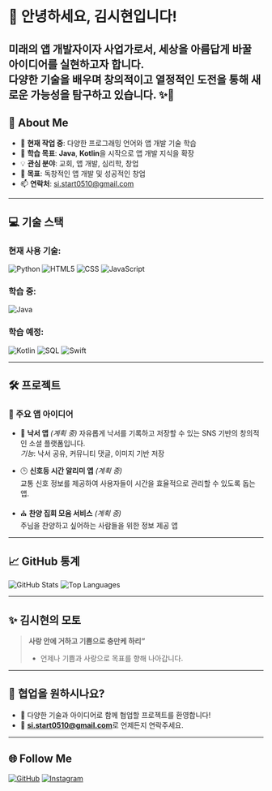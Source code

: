 # 👋 안녕하세요, 김시현입니다!

미래의 앱 개발자이자 사업가로서, 세상을 아름답게 바꿀 아이디어를 실현하고자 합니다.  
다양한 기술을 배우며 창의적이고 열정적인 도전을 통해 새로운 가능성을 탐구하고 있습니다. ✨🚀
---

## 🌟 About Me

- 🔭 **현재 작업 중**: 다양한 프로그래밍 언어와 앱 개발 기술 학습  
- 🌱 **학습 목표**: **Java**, **Kotlin**을 시작으로 앱 개발 지식을 확장  
- 💡 **관심 분야**: 교회, 앱 개발, 심리학, 창업  
- 🎯 **목표**: 독창적인 앱 개발 및 성공적인 창업  
- 📫 **연락처**: si.start0510@gmail.com


---

## 💻 기술 스택

### 현재 사용 기술:
![Python](https://img.shields.io/badge/Python-3776AB?style=for-the-badge&logo=python&logoColor=white)
![HTML5](https://img.shields.io/badge/HTML5-E34F26?style=for-the-badge&logo=html5&logoColor=white)
![CSS](https://img.shields.io/badge/CSS3-1572B6?style=for-the-badge&logo=css3&logoColor=white)
![JavaScript](https://img.shields.io/badge/JavaScript-F7DF1E?style=for-the-badge&logo=javascript&logoColor=black)

### 학습 중:
![Java](https://img.shields.io/badge/Java-007396?style=for-the-badge&logo=java&logoColor=white)

### 학습 예정:
![Kotlin](https://img.shields.io/badge/Kotlin-0095D5?style=for-the-badge&logo=kotlin&logoColor=white)
![SQL](https://img.shields.io/badge/SQL-4479A1?style=for-the-badge&logo=postgresql&logoColor=white)
![Swift](https://img.shields.io/badge/Swift-FA7343?style=for-the-badge&logo=swift&logoColor=white)

---

## 🛠️ 프로젝트

### 🌟 주요 앱 아이디어
- 🎨 **낙서 앱**  *(계획 중)*
  자유롭게 낙서를 기록하고 저장할 수 있는 SNS 기반의 창의적인 소셜 플랫폼입니다.  
  *기능*: 낙서 공유, 커뮤니티 댓글, 이미지 기반 저장

- 🕒 **신호등 시간 알리미 앱** *(계획 중)*  
  교통 신호 정보를 제공하여 사용자들이 시간을 효율적으로 관리할 수 있도록 돕는 앱.

- ⛪ **찬양 집회 모음 서비스** *(계획 중)*  
  주님을 찬양하고 싶어하는 사람들을 위한 정보 제공 앱

---

## 📈 GitHub 통계

![GitHub Stats](https://github-readme-stats.vercel.app/api?username=yourusername&show_icons=true&theme=radical)
![Top Languages](https://github-readme-stats.vercel.app/api/top-langs/?username=yourusername&layout=compact&theme=radical)

---

## ✨ 김시현의 모토

> **사랑 안에 거하고 기쁨으로 충만케 하리”**  
> - 언제나 기쁨과 사랑으로 목표를 향해 나아갑니다.

---

## 🤝 협업을 원하시나요?

- 💬 다양한 기술과 아이디어로 함께 협업할 프로젝트를 환영합니다!  
- 📧 **si.start0510@gmail.com**로 언제든지 연락주세요.

---

## 🌐 Follow Me

[![GitHub](https://img.shields.io/badge/GitHub-181717?style=for-the-badge&logo=github&logoColor=white)](https://github.com/shyun51)
[![Instagram](https://img.shields.io/badge/Instagram-E4405F?style=for-the-badge&logo=instagram&logoColor=white)](https://instagram.com/sl_hye0n)
